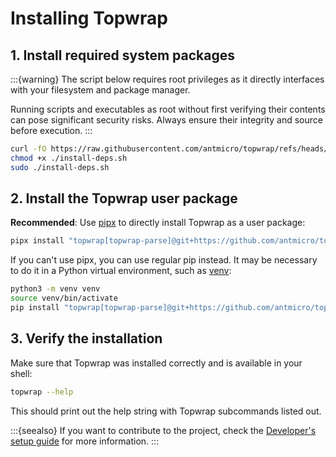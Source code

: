 # Installing Topwrap

## 1. Install required system packages

:::{warning}
The script below requires root privileges as it directly interfaces with your filesystem and package manager.

Running scripts and executables as root without first verifying their contents can pose significant security risks. Always ensure their integrity and source before execution.
:::

```bash
curl -fO https://raw.githubusercontent.com/antmicro/topwrap/refs/heads/main/install-deps.sh
chmod +x ./install-deps.sh
sudo ./install-deps.sh
```

## 2. Install the Topwrap user package

**Recommended**: Use [pipx](https://pipx.pypa.io/stable/) to directly install Topwrap as a user package:

```bash
pipx install "topwrap[topwrap-parse]@git+https://github.com/antmicro/topwrap"
```

If you can't use pipx, you can use regular pip instead. It may be necessary to do it in a Python virtual environment, such as [venv](https://docs.python.org/3/library/venv.html):

```bash
python3 -m venv venv
source venv/bin/activate
pip install "topwrap[topwrap-parse]@git+https://github.com/antmicro/topwrap"
```

## 3. Verify the installation

Make sure that Topwrap was installed correctly and is available in your shell:

```bash
topwrap --help
```

This should print out the help string with Topwrap subcommands listed out.

:::{seealso}
If you want to contribute to the project, check the [Developer's setup guide](developers_guide/setup.md) for more information.
:::

